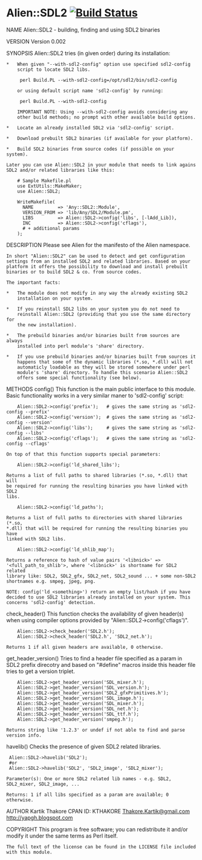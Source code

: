 # Alien::SDL2 [![Build Status](https://travis-ci.org/KohaAloha/Alien-SDL2.svg?branch=master)](https://travis-ci.org/KohaAloha/Alien-SDL2)


NAME
    Alien::SDL2 - building, finding and using SDL2 binaries

VERSION
    Version 0.002

SYNOPSIS
    Alien::SDL2 tries (in given order) during its installation:

    *   When given "--with-sdl2-config" option use specified sdl2-config
        script to locate SDL2 libs.

         perl Build.PL --with-sdl2-config=/opt/sdl2/bin/sdl2-config

        or using default script name 'sdl2-config' by running:

         perl Build.PL --with-sdl2-config

        IMPORTANT NOTE: Using --with-sdl2-config avoids considering any
        other build methods; no prompt with other available build options.

    *   Locate an already installed SDL2 via 'sdl2-config' script.

    *   Download prebuilt SDL2 binaries (if available for your platform).

    *   Build SDL2 binaries from source codes (if possible on your system).

    Later you can use Alien::SDL2 in your module that needs to link agains
    SDL2 and/or related libraries like this:

        # Sample Makefile.pl
        use ExtUtils::MakeMaker;
        use Alien::SDL2;

        WriteMakefile(
          NAME         => 'Any::SDL2::Module',
          VERSION_FROM => 'lib/Any/SDL2/Module.pm',
          LIBS         => Alien::SDL2->config('libs', [-lAdd_Lib]),
          INC          => Alien::SDL2->config('cflags'),
          # + additional params
        );

DESCRIPTION
    Please see Alien for the manifesto of the Alien namespace.

    In short "Alien::SDL2" can be used to detect and get configuration
    settings from an installed SDL2 and related libraries. Based on your
    platform it offers the possibility to download and install prebuilt
    binaries or to build SDL2 & co. from source codes.

    The important facts:

    *   The module does not modify in any way the already existing SDL2
        installation on your system.

    *   If you reinstall SDL2 libs on your system you do not need to
        reinstall Alien::SDL2 (providing that you use the same directory for
        the new installation).

    *   The prebuild binaries and/or binaries built from sources are always
        installed into perl module's 'share' directory.

    *   If you use prebuild binaries and/or binaries built from sources it
        happens that some of the dynamic libraries (*.so, *.dll) will not
        automaticly loadable as they will be stored somewhere under perl
        module's 'share' directory. To handle this scenario Alien::SDL2
        offers some special functionality (see below).

METHODS
  config()
    This function is the main public interface to this module. Basic
    functionality works in a very similar maner to 'sdl2-config' script:

        Alien::SDL2->config('prefix');   # gives the same string as 'sdl2-config --prefix'
        Alien::SDL2->config('version');  # gives the same string as 'sdl2-config --version'
        Alien::SDL2->config('libs');     # gives the same string as 'sdl2-config --libs'
        Alien::SDL2->config('cflags');   # gives the same string as 'sdl2-config --cflags'

    On top of that this function supports special parameters:

        Alien::SDL2->config('ld_shared_libs');

    Returns a list of full paths to shared libraries (*.so, *.dll) that will
    be required for running the resulting binaries you have linked with SDL2
    libs.

        Alien::SDL2->config('ld_paths');

    Returns a list of full paths to directories with shared libraries (*.so,
    *.dll) that will be required for running the resulting binaries you have
    linked with SDL2 libs.

        Alien::SDL2->config('ld_shlib_map');

    Returns a reference to hash of value pairs '<libnick>' =>
    '<full_path_to_shlib'>, where '<libnick>' is shortname for SDL2 related
    library like: SDL2, SDL2_gfx, SDL2_net, SDL2_sound ... + some non-SDL2
    shortnames e.g. smpeg, jpeg, png.

    NOTE: config('ld_<something>') return an empty list/hash if you have
    decided to use SDL2 libraries already installed on your system. This
    concerns 'sdl2-config' detection.

  check_header()
    This function checks the availability of given header(s) when using
    compiler options provided by "Alien::SDL2->config('cflags')".

        Alien::SDL2->check_header('SDL2.h');
        Alien::SDL2->check_header('SDL2.h', 'SDL2_net.h');

    Returns 1 if all given headers are available, 0 otherwise.

  get_header_version()
    Tries to find a header file specified as a param in SDL2 prefix
    direcotry and based on "#define" macros inside this header file tries to
    get a version triplet.

        Alien::SDL2->get_header_version('SDL_mixer.h');
        Alien::SDL2->get_header_version('SDL_version.h');
        Alien::SDL2->get_header_version('SDL2_gfxPrimitives.h');
        Alien::SDL2->get_header_version('SDL_image.h');
        Alien::SDL2->get_header_version('SDL_mixer.h');
        Alien::SDL2->get_header_version('SDL_net.h');
        Alien::SDL2->get_header_version('SDL_ttf.h');
        Alien::SDL2->get_header_version('smpeg.h');

    Returns string like '1.2.3' or undef if not able to find and parse
    version info.

  havelib()
    Checks the presence of given SDL2 related libraries.

     Alien::SDL2->havelib('SDL2');
     #or
     Alien::SDL2->havelib('SDL2', 'SDL2_image', 'SDL2_mixer');

    Parameter(s): One or more SDL2 related lib names - e.g. SDL2,
    SDL2_mixer, SDL2_image, ...

    Returns: 1 if all libs specified as a param are available; 0 otherwise.

AUTHOR
        Kartik Thakore
        CPAN ID: KTHAKORE
        Thakore.Kartik@gmail.com
        http://yapgh.blogspot.com

COPYRIGHT
    This program is free software; you can redistribute it and/or modify it
    under the same terms as Perl itself.

    The full text of the license can be found in the LICENSE file included
    with this module.

